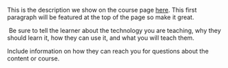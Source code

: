 This is the description we show on the course page [here](https://lab.github.com/Sirlupinwatson1/irobot-1.1). This first paragraph will be featured at the top of the page so make it great.
​

​
Be sure to tell the learner about the technology you are teaching, why they should learn it, how they can use it, and what you will teach them.
​


Include information on how they can reach you for questions about the content or course. 